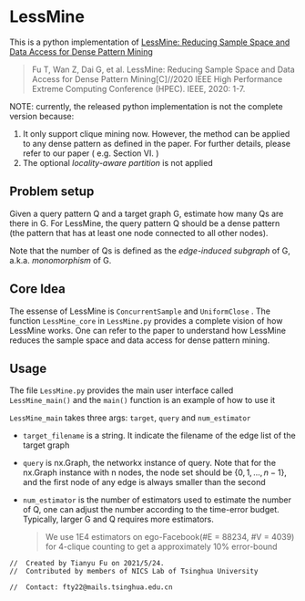 # LessMine

This is a python implementation of [LessMine: Reducing Sample Space and Data Access for Dense Pattern Mining](https://nicsefc.ee.tsinghua.edu.cn/media/publications/2020/HPEC20_321_XTdgG3v.pdf) 

> Fu T, Wan Z, Dai G, et al. LessMine: Reducing Sample Space and Data Access for Dense Pattern Mining[C]//2020 IEEE High Performance Extreme Computing Conference (HPEC). IEEE, 2020: 1-7.

NOTE: currently, the released python implementation is not the complete version because:

1. It only support clique mining now. However, the method can be applied to any dense pattern as defined in the paper. For further details, please refer to our paper ( e.g. Section VI. )
2. The optional *locality-aware partition* is not applied

## Problem setup

Given a query pattern Q and a target graph G, estimate how many Qs are there in G. For LessMine, the query pattern Q should be a dense pattern (the pattern that has at least one node connected to all other nodes).

Note that the number of Qs is defined as the *edge-induced subgraph* of G, a.k.a. *monomorphism* of G. 

## Core Idea

The essense of LessMine is `ConcurrentSample` and `UniformClose` . The function `LessMine_core` in `LessMine.py` provides a complete vision of how LessMine works. One can refer to the paper to understand how LessMine reduces the sample space and data access for dense pattern mining.

## Usage

The file `LessMine.py` provides the main user interface called `LessMine_main()` and the `main()` function is an example of how to use it

`LessMine_main` takes three args: `target`,  `query` and `num_estimator`

* `target_filename` is a string. It indicate the filename of the edge list of the target graph

* `query` is nx.Graph, the networkx instance of query. Note that for the nx.Graph instance with n nodes, the node set should be $\{0,1,\dots,n-1\}$, and the first node of any edge is always smaller than the second

* `num_estimator` is the number of estimators used to estimate the number of Q, one can adjust the number according to the time-error budget. Typically, larger G and Q requires more estimators.

  > We use 1E4 estimators on ego-Facebook(#E = 88234, #V = 4039) for 4-clique counting to get a approximately 10% error-bound



```
//  Created by Tianyu Fu on 2021/5/24.
//  Contributed by members of NICS Lab of Tsinghua University

//  Contact: fty22@mails.tsinghua.edu.cn
```

